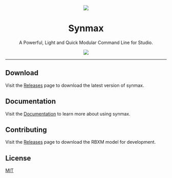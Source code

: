 <div align="center"><img src="https://doy2mn9upadnk.cloudfront.net/uploads/default/original/4X/f/f/2/ff2d728091d013d3768b54e642a0f52677749bfd.png"></div>
<div align="center"> 

# Synmax
A Powerful, Light and Quick Modular Command Line for Studio.

</div>

<div align="center"><img src="https://s6.gifyu.com/images/Module-method.gif"></div>

___
## Download

Visit the [Releases](https://github.com/frriendRBLX/Synmax/releases) page to download the latest version of synmax.

## Documentation 

Visit the [Documentation](https://frriendrblx.github.io/Synmax/) to learn more about using synmax. 

## Contributing
Visit the [Releases](https://github.com/frriendRBLX/Synmax/releases) page to download the RBXM model for development. 

## License
[MIT](https://choosealicense.com/licenses/mit/)
